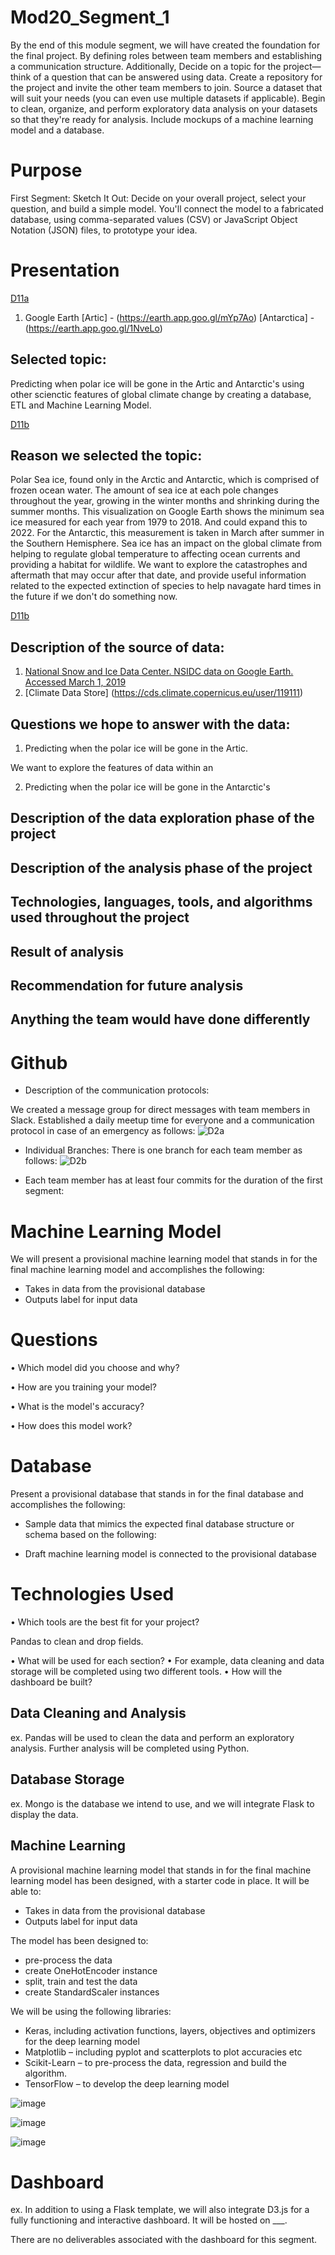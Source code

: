 ﻿#  Mod20_Segment_1
By the end of this module segment, we will have created the foundation for the final project. By defining roles between team members and establishing a communication structure. Additionally, Decide on a topic for the project—think of a question that can be answered using data. Create a repository for the project and invite the other team members to join. Source a dataset that will suit your needs (you can even use multiple datasets if applicable). Begin to clean, organize, and perform exploratory data analysis on your datasets so that they're ready for analysis. Include mockups of a machine learning model and a database.

# Purpose 

First Segment: Sketch It Out: Decide on your overall project, select your question, and build a simple model. You'll connect the model to a fabricated database, using comma-separated values (CSV) or JavaScript Object Notation (JSON) files, to prototype your idea.


# Presentation 


[D11a](https://github.com/ALIYA2Group/Mod20_Segment_1/blob/main/Pictures/D11a.PNG)

1. Google Earth
[Artic] - (https://earth.app.goo.gl/mYp7Ao)
[Antarctica] -(https://earth.app.goo.gl/1NveLo)

## Selected topic:

 Predicting when polar ice will be gone in the Artic and Antarctic's using other scienctic features of global climate change by creating a database, ETL and Machine Learning Model.

[D11b](https://github.com/ALIYA2Group/Mod20_Segment_1/blob/main/Pictures/D11a.PNG)

## Reason we selected the topic:

Polar Sea ice, found only in the Arctic and Antarctic, which is comprised of frozen ocean water. The amount of sea ice at each pole changes throughout the year, growing in the winter months and shrinking during the summer months. This visualization on Google Earth shows the minimum sea ice measured for each year from 1979 to 2018. And could expand this to 2022. For the Antarctic, this measurement is taken in March after summer in the Southern Hemisphere. Sea ice has an impact on the global climate from helping to regulate global temperature to affecting ocean currents and providing a habitat for wildlife. We want to explore the catastrophes and aftermath that may occur after that date, and provide useful information related to the expected extinction of species to help navagate hard times in the future if we don't do something now.

[D11b](https://github.com/ALIYA2Group/Mod20_Segment_1/blob/main/Pictures/D11c.PNG)

## Description of the source of data:


1. [National Snow and Ice Data Center. NSIDC data on Google Earth. Accessed March 1, 2019](http://nsidc.org/data/google_earth)
2. [Climate Data Store] (https://cds.climate.copernicus.eu/user/119111)



## Questions we hope to answer with the data:

1. Predicting when the polar ice will be gone in the Artic.

We want to explore the features of data within an 

2. Predicting when the polar ice will be gone in the Antarctic's

## Description of the data exploration phase of the project 

## Description of the analysis phase of the project 

## Technologies, languages, tools, and algorithms used throughout the project 

## Result of analysis 

## Recommendation for future analysis 

## Anything the team would have done differently 


# Github

* Description of the communication protocols:

We created a message group for direct messages with team members in Slack. Established a daily meetup time for everyone and a communication protocol in case of an emergency as follows: 
![D2a](https://github.com/ALIYA2Group/Mod20_Segment_1/blob/main/Pictures/D1a.PNG)

* Individual Branches:
There is one branch for each team member as follows:
![D2b](https://github.com/ALIYA2Group/Mod20_Segment_1/blob/main/Pictures/D2b.PNG)

* Each team member has at least four commits for the duration of the first segment:

# Machine Learning Model

We will present a provisional machine learning model that stands in for the final machine learning model and accomplishes the following:

* Takes in data from the provisional database
* Outputs label for input data

# Questions
•	Which model did you choose and why?


•	How are you training your model?


•	What is the model's accuracy?


•	How does this model work?


# Database 

Present a provisional database that stands in for the final database and accomplishes the following:
* Sample data that mimics the expected final database structure or schema based on the following: 



* Draft machine learning model is connected to the provisional database

# Technologies Used

•	Which tools are the best fit for your project? 

Pandas to clean and drop fields.

•	What will be used for each section? 
•	For example, data cleaning and data storage will be completed using two different tools. 
•	How will the dashboard be built? 

## Data Cleaning and Analysis
ex. Pandas will be used to clean the data and perform an exploratory analysis. Further analysis will be completed using Python.

## Database Storage
ex. Mongo is the database we intend to use, and we will integrate Flask to display the data.

## Machine Learning

A provisional machine learning model that stands in for the final machine learning model has been designed, with a starter code in place. It will be able to:

* Takes in data from the provisional database
* Outputs label for input data

The model has been designed to:
* pre-process the data
* create OneHotEncoder instance
* split, train and test the data
* create StandardScaler instances

We will be using the following libraries:
* Keras, including activation functions, layers, objectives and optimizers for the deep learning model
* Matplotlib – including pyplot and scatterplots to plot accuracies etc
* Scikit-Learn – to pre-process the data, regression and build the algorithm.
* TensorFlow – to develop the deep learning model

![image](https://github.com/ALIYA2Group/Mod20_Segment_1/blob/main/Mock%20ML%20Model/images/1.PNG)

![image](https://github.com/ALIYA2Group/Mod20_Segment_1/blob/main/Mock%20ML%20Model/images/2.PNG)

![image](https://github.com/ALIYA2Group/Mod20_Segment_1/blob/main/Mock%20ML%20Model/images/3.PNG)

# Dashboard
ex. In addition to using a Flask template, we will also integrate D3.js for a fully functioning and interactive dashboard. It will be hosted on ___.

There are no deliverables associated with the dashboard for this segment.

